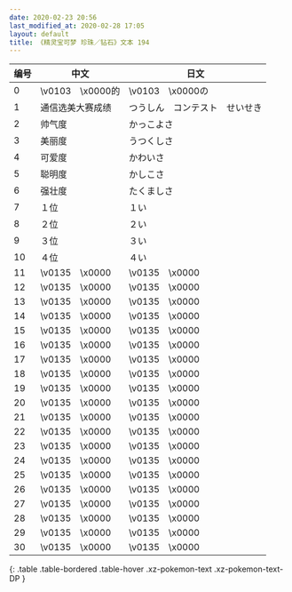 ```yaml
---
date: 2020-02-23 20:56
last_modified_at: 2020-02-28 17:05
layout: default
title: 《精灵宝可梦 珍珠／钻石》文本 194
---
```

| 编号 | 中文 | 日文 |
| ---- | ---- | ---- |
| 0 | \v0103　\x0000的 | \v0103　\x0000の |
| 1 | 通信选美大赛成绩 | つうしん　コンテスト　せいせき |
| 2 | 帅气度 | かっこよさ |
| 3 | 美丽度 | うつくしさ |
| 4 | 可爱度 | かわいさ |
| 5 | 聪明度 | かしこさ |
| 6 | 强壮度 | たくましさ |
| 7 | １位 | １い |
| 8 | ２位 | ２い |
| 9 | ３位 | ３い |
| 10 | ４位 | ４い |
| 11 | \v0135　\x0000 | \v0135　\x0000 |
| 12 | \v0135　\x0000 | \v0135　\x0000 |
| 13 | \v0135　\x0000 | \v0135　\x0000 |
| 14 | \v0135　\x0000 | \v0135　\x0000 |
| 15 | \v0135　\x0000 | \v0135　\x0000 |
| 16 | \v0135　\x0000 | \v0135　\x0000 |
| 17 | \v0135　\x0000 | \v0135　\x0000 |
| 18 | \v0135　\x0000 | \v0135　\x0000 |
| 19 | \v0135　\x0000 | \v0135　\x0000 |
| 20 | \v0135　\x0000 | \v0135　\x0000 |
| 21 | \v0135　\x0000 | \v0135　\x0000 |
| 22 | \v0135　\x0000 | \v0135　\x0000 |
| 23 | \v0135　\x0000 | \v0135　\x0000 |
| 24 | \v0135　\x0000 | \v0135　\x0000 |
| 25 | \v0135　\x0000 | \v0135　\x0000 |
| 26 | \v0135　\x0000 | \v0135　\x0000 |
| 27 | \v0135　\x0000 | \v0135　\x0000 |
| 28 | \v0135　\x0000 | \v0135　\x0000 |
| 29 | \v0135　\x0000 | \v0135　\x0000 |
| 30 | \v0135　\x0000 | \v0135　\x0000 |
{: .table .table-bordered .table-hover .xz-pokemon-text .xz-pokemon-text-DP }